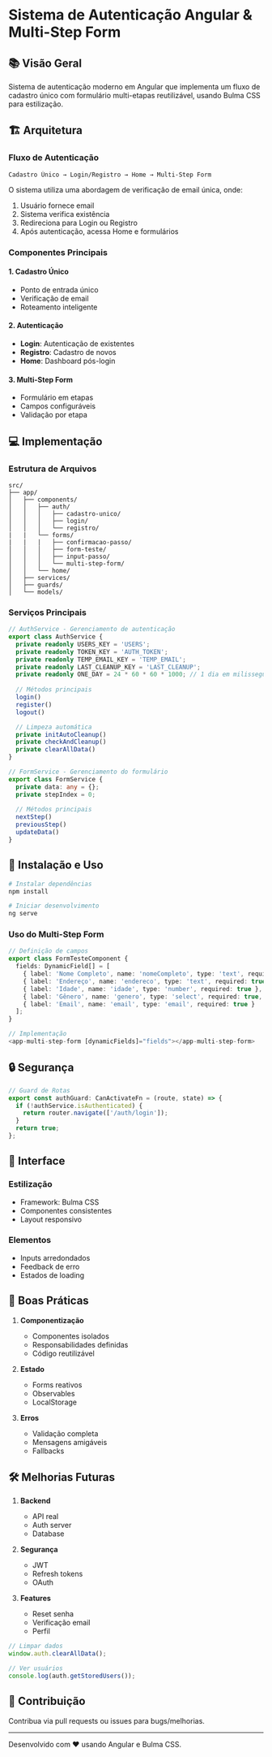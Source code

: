 # Sistema de Autenticação Angular & Multi-Step Form

## 📚 Visão Geral
Sistema de autenticação moderno em Angular que implementa um fluxo de cadastro único com formulário multi-etapas reutilizável, usando Bulma CSS para estilização.

## 🏗️ Arquitetura

### Fluxo de Autenticação
```
Cadastro Único → Login/Registro → Home → Multi-Step Form
```

O sistema utiliza uma abordagem de verificação de email única, onde:
1. Usuário fornece email
2. Sistema verifica existência
3. Redireciona para Login ou Registro
4. Após autenticação, acessa Home e formulários

### Componentes Principais

#### 1. Cadastro Único
- Ponto de entrada único
- Verificação de email
- Roteamento inteligente

#### 2. Autenticação
- **Login**: Autenticação de existentes
- **Registro**: Cadastro de novos
- **Home**: Dashboard pós-login

#### 3. Multi-Step Form
- Formulário em etapas
- Campos configuráveis
- Validação por etapa

## 💻 Implementação

### Estrutura de Arquivos
```
src/
├── app/
│   ├── components/
│   │   ├── auth/
│   │   │   ├── cadastro-unico/
│   │   │   ├── login/
│   │   │   └── registro/
|   |   └── forms/
|   |   |   ├── confirmacao-passo/
│   │   │   ├── form-teste/
│   │   │   ├── input-passo/
│   │   │   └── multi-step-form/
│   │   └── home/
│   ├── services/
│   ├── guards/
│   └── models/
```

### Serviços Principais

```typescript
// AuthService - Gerenciamento de autenticação
export class AuthService {
  private readonly USERS_KEY = 'USERS';
  private readonly TOKEN_KEY = 'AUTH_TOKEN';
  private readonly TEMP_EMAIL_KEY = 'TEMP_EMAIL';
  private readonly LAST_CLEANUP_KEY = 'LAST_CLEANUP';
  private readonly ONE_DAY = 24 * 60 * 60 * 1000; // 1 dia em milissegundos
  
  // Métodos principais
  login()
  register()
  logout()

  // Limpeza automática
  private initAutoCleanup()
  private checkAndCleanup()
  private clearAllData()
}

// FormService - Gerenciamento do formulário
export class FormService {
  private data: any = {};
  private stepIndex = 0;
  
  // Métodos principais
  nextStep()
  previousStep()
  updateData()
}
```

## 🚀 Instalação e Uso

```bash
# Instalar dependências
npm install

# Iniciar desenvolvimento
ng serve
```

### Uso do Multi-Step Form

```typescript
// Definição de campos
export class FormTesteComponent {
  fields: DynamicField[] = [
    { label: 'Nome Completo', name: 'nomeCompleto', type: 'text', required: true },
    { label: 'Endereço', name: 'endereco', type: 'text', required: true },
    { label: 'Idade', name: 'idade', type: 'number', required: true },
    { label: 'Gênero', name: 'genero', type: 'select', required: true, options: ['Masculino', 'Feminino', 'Outro'] },
    { label: 'Email', name: 'email', type: 'email', required: true }
  ];
}

// Implementação
<app-multi-step-form [dynamicFields]="fields"></app-multi-step-form>
```

## 🔒 Segurança

```typescript
// Guard de Rotas
export const authGuard: CanActivateFn = (route, state) => {
  if (!authService.isAuthenticated) {
    return router.navigate(['/auth/login']);
  }
  return true;
};
```

## 🎨 Interface

### Estilização
- Framework: Bulma CSS
- Componentes consistentes
- Layout responsivo

### Elementos
- Inputs arredondados
- Feedback de erro
- Estados de loading

## 📝 Boas Práticas

1. **Componentização**
   - Componentes isolados
   - Responsabilidades definidas
   - Código reutilizável

2. **Estado**
   - Forms reativos
   - Observables
   - LocalStorage

3. **Erros**
   - Validação completa
   - Mensagens amigáveis
   - Fallbacks

## 🛠️ Melhorias Futuras

1. **Backend**
   - API real
   - Auth server
   - Database

2. **Segurança**
   - JWT
   - Refresh tokens
   - OAuth

3. **Features**
   - Reset senha
   - Verificação email
   - Perfil

```typescript
// Limpar dados
window.auth.clearAllData();

// Ver usuários
console.log(auth.getStoredUsers());
```

## 📝 Contribuição
Contribua via pull requests ou issues para bugs/melhorias.

---

Desenvolvido com ❤️ usando Angular e Bulma CSS.
